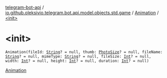 [telegram-bot-api](../../index.md) / [io.github.oleksivio.telegram.bot.api.model.objects.std.game](../index.md) / [Animation](index.md) / [&lt;init&gt;](./-init-.md)

# &lt;init&gt;

`Animation(fileId: `[`String`](https://kotlinlang.org/api/latest/jvm/stdlib/kotlin/-string/index.html)`? = null, thumb: `[`PhotoSize`](../../io.github.oleksivio.telegram.bot.api.model.objects.std.files/-photo-size/index.md)`? = null, fileName: `[`String`](https://kotlinlang.org/api/latest/jvm/stdlib/kotlin/-string/index.html)`? = null, mimeType: `[`String`](https://kotlinlang.org/api/latest/jvm/stdlib/kotlin/-string/index.html)`? = null, fileSize: `[`Int`](https://kotlinlang.org/api/latest/jvm/stdlib/kotlin/-int/index.html)`? = null, width: `[`Int`](https://kotlinlang.org/api/latest/jvm/stdlib/kotlin/-int/index.html)`? = null, height: `[`Int`](https://kotlinlang.org/api/latest/jvm/stdlib/kotlin/-int/index.html)`? = null, duration: `[`Int`](https://kotlinlang.org/api/latest/jvm/stdlib/kotlin/-int/index.html)`? = null)`

[Animation](https://core.telegram.org/bots/api/#animation)

